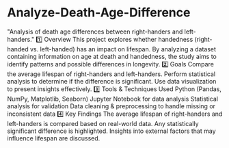# Analyze-Death-Age-Difference
 "Analysis of death age differences between right-handers and left-handers."
1️⃣ Overview
This project explores whether handedness (right-handed vs. left-handed) has an impact on lifespan. 
By analyzing a dataset containing information on age at death and handedness, the study aims to identify patterns and possible differences in longevity.
2️⃣ Goals
Compare the average lifespan of right-handers and left-handers.
Perform statistical analysis to determine if the difference is significant.
Use data visualization to present insights effectively.
3️⃣ Tools & Techniques Used
Python (Pandas, NumPy, Matplotlib, Seaborn)
Jupyter Notebook for data analysis Statistical analysis for validation
Data cleaning & preprocessing to handle missing or inconsistent data
4️⃣ Key Findings
The average lifespan of right-handers and left-handers is compared based on real-world data.
Any statistically significant difference is highlighted.
Insights into external factors that may influence lifespan are discussed.
